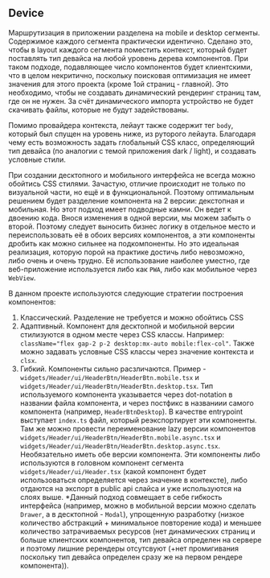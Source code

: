 ## Device

Маршрутизация в приложении разделена на mobile и desktop сегменты. Содержимое каждого сегмента практически идентично. Сделано это, чтобы в layout каждого сегмента поместить контекст, который будет поставлять тип девайса на любой уровень дерева компонентов. При таком подходе, подавляющее число компонентов будет клиентскими, что в целом некритично, поскольку поисковая оптимизация не имеет значения для этого проекта (кроме 1ой страниц - главной). Это необходимо, чтобы не создавать динамический рендеринг страниц там, где он не нужен. За счёт динамического импорта устройство не будет скачивать файлы, которые не будут задействованы.

Помимо провайдера контекста, лейаут также содержит тег `body`, который был спущен на уровень ниже, из руторого лейаута. Благодаря чему есть возможность задать глобальный CSS класс, определяющий тип девайса (по аналогии с темой приложения dark / light), и создавать условные стили.

При создании десктопного и мобильного интерфейса не всегда можно обойтись CSS стилями. Зачастую, отличие происходит не только по визуальной части, но ещё и в функциональной. Поэтому оптимальным решением будет разделение компонента на 2 версии: декстопная и мобильная. Но этот подход имеет подводные камни. Он ведет к двоению кода. Внося изменения в одной версии, мы можем забыть о второй. Поэтому следует выносить бизнес логику в отдельное место и переиспользовать её в обоих версиях компонентов, а эти компоненты дробить как можно сильнее на подкомпоненты. Но это идеальная реализация, которую порой на практике достичь либо невозможно, либо очень и очень трудно. Её использование наиболее уместно, где веб-приложение используется либо как `PWA`, либо как мобильное через `WebView`.

В данном проекте используются следующие стратегии построения компонентов:

1. Классический. Разделение не требуется и можно обойтись CSS
2. Адаптивный. Компонент для десктопной и мобильной версии стилизуются в одном месте через CSS классы. Например: `className="flex gap-2 p-2 desktop:mx-auto mobile:flex-col"`. Также можно задавать условные CSS классы через значение контекста и `clsx`.
3. Гибкий. Компоненты сильно расзличаются. Пример - `widgets/Header/ui/HeaderBtn/HeaderBtn.mobile.tsx` и `widgets/Header/ui/HeaderBtn/HeaderBtn.desktop.tsx`. Тип используемого компонента указывается через dot-notation в названии файла компонента, и через постфикс в названиии самого компонента (например, `HeaderBtnDesktop`). В качестве entrypoint выступает `index.ts` файл, который реэкспортирует эти компоненты. Там же можно провести переименование lazy версии компонентов `widgets/Header/ui/HeaderBtn/HeaderBtn.mobile.async.tsx` и `widgets/Header/ui/HeaderBtn/HeaderBtn.desktop.async.tsx`. Необязательно иметь обе версии компонента. Эти компоненты либо используются в головном компонент сегмента `widgets/Header/ui/Header.tsx` (какой компонент будет использоваться определяется через значение в контексте), либо отдаются на экспорт в public api слайса и уже используются на слоях выше.
   \*Данный подход совмещает в себе гибкость интерфейса (например, можно в мобильной версии можно сделать `Drawer`, а в десктопной - `Modal`), упрощенную разработку (низкое количество абстракций + минимальное повторение кода) и меньшее количество затрачиваемых ресурсов (нет динамических страниц и больше клиентских компонентов, тип девайса определен на сервере и поэтому лишние ререндеры отсутсвуют (+нет промигивания поскольку тип девайса определен сразу же на первом рендере компонента)).
